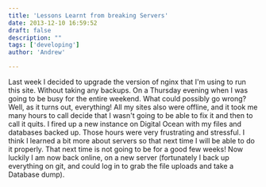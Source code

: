 ```yaml
---
title: 'Lessons Learnt from breaking Servers'
date: 2013-12-10 16:59:52
draft: false
description: ""
tags: ['developing']
author: 'Andrew'

---
```


Last week I decided to upgrade the version of nginx that I'm using to run this site. Without taking any backups. On a Thursday evening when I was going to be busy for the entire weekend. What could possibly go wrong? Well, as it turns out, everything! All my sites also were offline, and it took me many hours to call decide that I wasn't going to be able to fix it and then to call it quits. I fired up a new instance on Digital Ocean with my files and databases backed up. Those hours were very frustrating and stressful. I think I learned a bit more about servers so that next time I will be able to do it properly. That next time is not going to be for a good few weeks! Now luckily I am now back online, on a new server (fortunately I back up everything on git, and could log in to grab the file uploads and take a Database dump).
